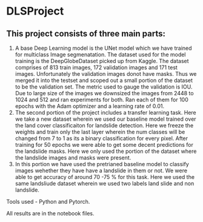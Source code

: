 # DLSProject
## This project consists of three main parts:
1. A base Deep Learning model is the UNet model which we have trained for multiclass Image segmenatation. The dataset used for the model training is the DeepGlobeDataset picked up from Kaggle. The dataset comprises of 813 train images, 172 validation images and 171 test images. Unfortunately the validation images donot have masks. Thus we merged it into the testset and scoped out a small portion of the dataset to be the validation set. The metric used to gauge the validation is IOU. Due to large size of the images we downsized the images from 2448 to 1024 and 512 and ran experiments for both. Ran each of them for 100 epochs with the Adam optimizer and a learning rate of 0.01.
2. The second portion of the project includes a transfer learning task. Here we take a new dataset wherein we used our baseline model trained over the land cover classificaiton for landslide detection. Here we freeze the weights and train only the last layer wherein the num classes will be changed from 7 to 1 as its a binary classification for every pixel. After training for 50 epochs we were able to get some decent predictions for the landslide masks. Here we only used the portion of the dataset where the landslide images and masks were present.
3. In this portion we have used the pretrianed baseline model to classify images wehether they have have a landslide in them or not. We were able to get accuracy of around 70 -75 % for this task. Here we used the same landsliude dataset wherein we used two labels land slide and non landslide.

Tools used - Python and Pytorch.

All results are in the notebook files.
